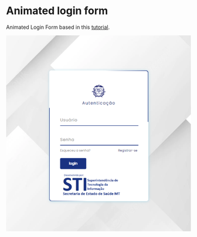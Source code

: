 # Animated login form

Animated Login Form based in this [tutorial](https://youtu.be/cxm5bCCa9OA).

![Tela](https://github.com/rafaelfreba/animated-login-form/blob/main/tela.png?raw=true)

